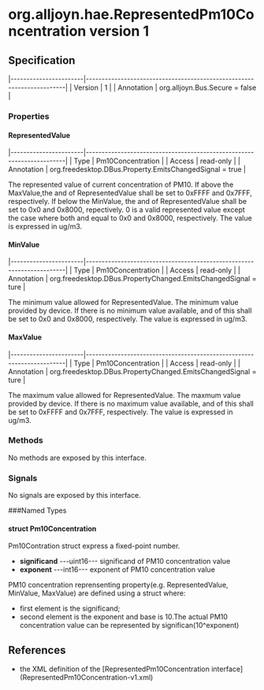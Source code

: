 # org.alljoyn.hae.RepresentedPm10Concentration version 1

## Specification

|-----------------------|-----------------------------------------------------------------------|
| Version               | 1                                                                     |
| Annotation            | org.alljoyn.Bus.Secure = false                                        |

### Properties

#### RepresentedValue

|-----------------------|-----------------------------------------------------------------------|
| Type                  | Pm10Concentration                                                    |
| Access                | read-only                                                             |
| Annotation            | org.freedesktop.DBus.Property.EmitsChangedSignal = true        |

The represented value of current concentration of PM10.
If above the MaxValue,the <significand> and <exponent> of RepresentedValue shall be set to 0xFFFF and 0x7FFF, respectively.
If below the MinValue, the <significand> and <exponent> of RepresentedValue shall be set to 0x0 and 0x8000, repectively.
0 is a valid represented value except the case where both <significand> and <exponent> equal to 0x0 and 0x8000, respectively.
The value is expressed in ug/m3.


#### MinValue

|-----------------------|-----------------------------------------------------------------------|
| Type                  | Pm10Concentration                                                    |
| Access                | read-only                                                             |
| Annotation            | org.freedesktop.DBus.PropertyChanged.EmitsChangedSignal = ture        |

The minimum value allowed for RepresentedValue.
The minimum value provided by device.
If there is no minimum value available, <significand> and <exponent> of this shall be set to 0x0 and 0x8000, respectively.
The value is expressed in ug/m3.


#### MaxValue

|-----------------------|-----------------------------------------------------------------------|
| Type                  | Pm10Concentration                                                    |
| Access                | read-only                                                             |
| Annotation            | org.freedesktop.DBus.PropertyChanged.EmitsChangedSignal = ture        |

The maximum value allowed for RepresentedValue.
The maxmum value provided by device.
If there is no maximum value available, <significand> and <exponent> of this shall be set to 0xFFFF and 0x7FFF, respectively.
The value is expressed in ug/m3.

### Methods

No methods are exposed by this interface.

### Signals

No signals are exposed by this interface.

###Named Types
#### struct Pm10Concentration
Pm10Contration struct express a fixed-point number.
  * **significand**  ---uint16--- significand of PM10 concentration value
  * **exponent**  ---int16--- exponent of PM10 concentration value

PM10 concentration reprensenting property(e.g. RepresentedValue, MinValue, MaxValue)
are defined using a struct where:
  * first element is the significand;
  * second element is the exponent and base is 10.The actual PM10 concentration value 
  can be represented by significan(10^exponent)
## References
  * the XML definition of the [RepresentedPm10Concentration interface] (RepresentedPm10Concentration-v1.xml)

